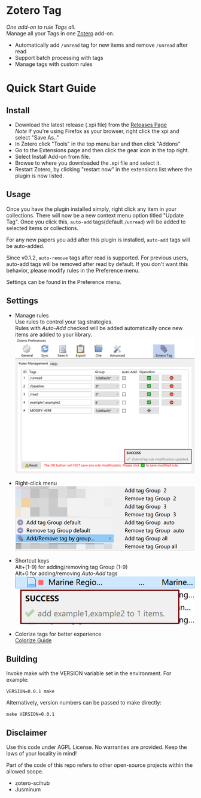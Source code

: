 # Zotero Tag
*One add-on to rule Tags all.*  
Manage all your Tags in one [Zotero](https://www.zotero.org/) add-on.
- Automatically add `/unread` tag for new items and remove `/unread` after read
- Support batch processing with tags
- Manage tags with custom rules


# Quick Start Guide

## Install
- Download the latest release (.xpi file) from the [Releases Page](https://github.com/windingwind/zotero-tag/releases)  
*Note* If you're using Firefox as your browser, right click the xpi and select "Save As.."
- In Zotero click "Tools" in the top menu bar and then click "Addons"
- Go to the Extensions page and then click the gear icon in the top right.
- Select Install Add-on from file.
- Browse to where you downloaded the .xpi file and select it.
- Restart Zotero, by clicking "restart now" in the extensions list where the plugin is now listed.

## Usage
Once you have the plugin installed simply, right click any item in your collections.
There will now be a new context menu option titled "Update Tag". Once you
click this, `auto-add` tags(default `/unread`) will be added to selected items or collections. 

For any new papers you add after this plugin is installed, `auto-add` tags will be auto-added.

Since v0.1.2, `auto-remove` tags after read is supported. For previous users, auto-add tags will be removed after read by default. If you don't want this behavior, please modify rules in the Preference menu.

Settings can be found in the Preference menu.

## Settings
- Manage rules  
Use rules to control your tag strategies.  
Rules with *Auto-Add* checked will be added automatically once new items are added to your library.  
![rules](imgs/readme-settings-rule.png)  

- Right-click menu  
![rules](imgs/readme-settings-rightclickmenu.png)  

- Shortcut keys   
Alt+(1-9) for adding/removing tag Group (1-9)  
Alt+0 for adding/removing *Auto-Add* tags  
![rules](imgs/readme-settings-shortcuts.png)

- Colorize tags for better experience  
[Colorize Guide](./docs/tag-color.md)  

## Building

Invoke make with the VERSION variable set in the environment. For example:

````
VERSION=0.0.1 make
````

Alternatively, version numbers can be passed to make directly:

````
make VERSION=0.0.1
````

## Disclaimer
Use this code under AGPL License. No warranties are provided. Keep the laws of your
locality in mind!

Part of the code of this repo refers to other open-source projects within the allowed scope.
- zotero-scihub
- Jusminum
